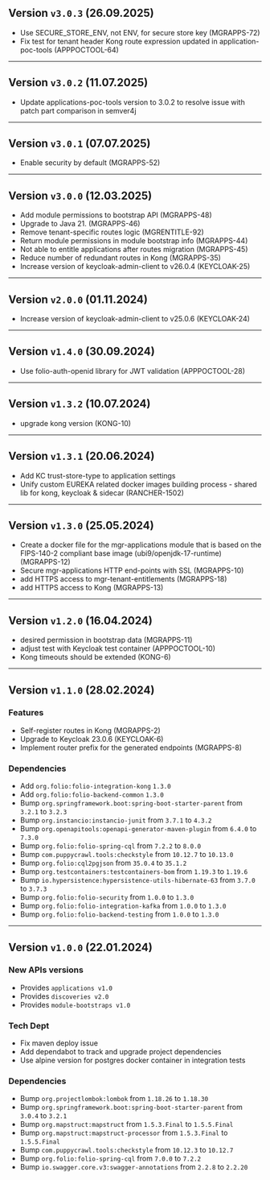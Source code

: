 ## Version `v3.0.3` (26.09.2025)
* Use SECURE_STORE_ENV, not ENV, for secure store key (MGRAPPS-72)
* Fix test for tenant header Kong route expression updated in application-poc-tools (APPPOCTOOL-64)

---

## Version `v3.0.2` (11.07.2025)
* Update applications-poc-tools version to 3.0.2 to resolve issue with patch part comparison in semver4j

---

## Version `v3.0.1` (07.07.2025)
* Enable security by default (MGRAPPS-52)

---

## Version `v3.0.0` (12.03.2025)
* Add module permissions to bootstrap API (MGRAPPS-48)
* Upgrade to Java 21. (MGRAPPS-46)
* Remove tenant-specific routes logic (MGRENTITLE-92)
* Return module permissions in module bootstrap info (MGRAPPS-44)
* Not able to entitle applications after routes migration (MGRAPPS-45)
* Reduce number of redundant routes in Kong (MGRAPPS-35)
* Increase version of keycloak-admin-client to v26.0.4 (KEYCLOAK-25)

---

## Version `v2.0.0` (01.11.2024)
* Increase version of keycloak-admin-client to v25.0.6 (KEYCLOAK-24)

---

## Version `v1.4.0` (30.09.2024)
* Use folio-auth-openid library for JWT validation (APPPOCTOOL-28)

---

## Version `v1.3.2` (10.07.2024)
* upgrade kong version (KONG-10)

---

## Version `v1.3.1` (20.06.2024)
* Add KC trust-store-type to application settings
* Unify custom EUREKA related docker images building process - shared lib for kong, keycloak & sidecar (RANCHER-1502)

---

## Version `v1.3.0` (25.05.2024)
* Create a docker file for the mgr-applications module that is based on the FIPS-140-2 compliant base image (ubi9/openjdk-17-runtime) (MGRAPPS-12)
* Secure mgr-applications HTTP end-points with SSL (MGRAPPS-10)
* add HTTPS access to mgr-tenant-entitlements (MGRAPPS-18)
* add HTTPS access to Kong (MGRAPPS-13)

---

## Version `v1.2.0` (16.04.2024)
* desired permission in bootstrap data (MGRAPPS-11)
* adjust test with Keycloak test container (APPPOCTOOL-10)
* Kong timeouts should be extended (KONG-6)

---

## Version `v1.1.0` (28.02.2024)
### Features
* Self-register routes in Kong (MGRAPPS-2)
* Upgrade to Keycloak 23.0.6 (KEYCLOAK-6)
* Implement router prefix for the generated endpoints (MGRAPPS-8)

### Dependencies
* Add `org.folio:folio-integration-kong` `1.3.0`
* Add `org.folio:folio-backend-common` `1.3.0`
* Bump `org.springframework.boot:spring-boot-starter-parent` from `3.2.1` to `3.2.3`
* Bump `org.instancio:instancio-junit` from `3.7.1` to `4.3.2`
* Bump `org.openapitools:openapi-generator-maven-plugin` from `6.4.0` to `7.3.0`
* Bump `org.folio:folio-spring-cql` from `7.2.2` to `8.0.0`
* Bump `com.puppycrawl.tools:checkstyle` from `10.12.7` to `10.13.0`
* Bump `org.folio:cql2pgjson` from `35.0.4` to `35.1.2`
* Bump `org.testcontainers:testcontainers-bom` from `1.19.3` to `1.19.6`
* Bump `io.hypersistence:hypersistence-utils-hibernate-63` from `3.7.0` to `3.7.3`
* Bump `org.folio:folio-security` from `1.0.0` to `1.3.0`
* Bump `org.folio:folio-integration-kafka` from `1.0.0` to `1.3.0`
* Bump `org.folio:folio-backend-testing` from `1.0.0` to `1.3.0`

---

## Version `v1.0.0` (22.01.2024)
### New APIs versions
* Provides `applications v1.0`
* Provides `discoveries v2.0`
* Provides `module-bootstraps v1.0`

### Tech Dept
* Fix maven deploy issue
* Add dependabot to track and upgrade project dependencies
* Use alpine version for postgres docker container in integration tests

### Dependencies
* Bump `org.projectlombok:lombok` from `1.18.26` to `1.18.30`
* Bump `org.springframework.boot:spring-boot-starter-parent` from `3.0.4` to `3.2.1`
* Bump `org.mapstruct:mapstruct` from `1.5.3.Final` to `1.5.5.Final`
* Bump `org.mapstruct:mapstruct-processor` from `1.5.3.Final` to `1.5.5.Final`
* Bump `com.puppycrawl.tools:checkstyle` from `10.12.3` to `10.12.7`
* Bump `org.folio:folio-spring-cql` from `7.0.0` to `7.2.2`
* Bump `io.swagger.core.v3:swagger-annotations` from `2.2.8` to `2.2.20`
